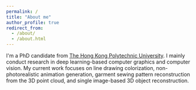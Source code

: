 ```yaml
---
permalink: /
title: "About me"
author_profile: true
redirect_from: 
  - /about/
  - /about.html
---
```


I'm a PhD candidate from [The Hong Kong Polytechnic University](https://www.polyu.edu.hk/). I mainly conduct research in deep learning-based computer graphics and computer vision. My current work focuses on line drawing colorization, non-photorealistic animation generation, garment sewing pattern reconstruction from the 3D point cloud, and single image-based 3D object reconstruction. 
